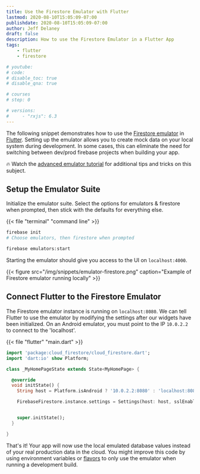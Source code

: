 ```yaml
---
title: Use the Firestore Emulator with Flutter
lastmod: 2020-08-10T15:05:09-07:00
publishdate: 2020-08-10T15:05:09-07:00
author: Jeff Delaney
draft: false
description: How to use the Firestore Emulator in a Flutter App
tags: 
    - flutter
    - firestore

# youtube: 
# code: 
# disable_toc: true
# disable_qna: true

# courses
# step: 0

# versions: 
#     - "rxjs": 6.3
---
```


The following snippet demonstrates how to use the [Firestore emulator](https://firebase.google.com/docs/rules/emulator-setup) in [Flutter](https://flutter.dev/). Setting up the emulator allows you to create mock data on your local system during development. In some cases, this can eliminate the need for switching between dev/prod firebase projects when building your app. 

🔥 Watch the [advanced emulator tutorial](/lessons/firebase-emulator-advanced/) for additional tips and tricks on this subject. 

## Setup the Emulator Suite

Initialize the emulator suite. Select the options for emulators & firestore when prompted, then stick with the defaults for everything else. 

{{< file "terminal" "command line" >}}
```bash
firebase init
# Choose emulators, then firestore when prompted

firebase emulators:start
```

Starting the emulator should give you access to the UI on `localhost:4000`. 


{{< figure src="/img/snippets/emulator-firestore.png" caption="Example of Firestore emulator running locally" >}}

## Connect Flutter to the Firestore Emulator

The Firestore emulator instance is running on `localhost:8080`. We can tell Flutter to use the emulator by modifying the settings after our widgets have been initialized. On an Android emulator, you must point to the IP `10.0.2.2` to connect to the 'localhost'. 

{{< file "flutter" "main.dart" >}}
```dart
import 'package:cloud_firestore/cloud_firestore.dart';
import 'dart:io' show Platform;

class _MyHomePageState extends State<MyHomePage> {

  @override
  void initState() {
    String host = Platform.isAndroid ? '10.0.2.2:8080' : 'localhost:8080';

    FirebaseFirestore.instance.settings = Settings(host: host, sslEnabled: false);


    super.initState();
  }

}
```

That's it! Your app will now use the local emulated database values instead of your real production data in the cloud. You might improve this code by using environment variables or [flavors](https://flutter.dev/docs/deployment/flavors) to only use the emulator when running a development build. 
